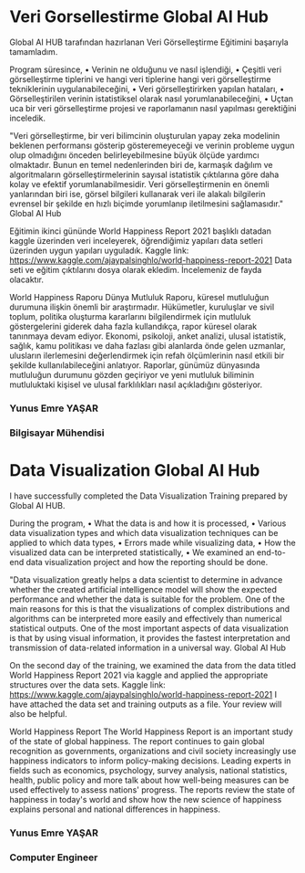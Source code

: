 # Veri Gorsellestirme Global AI Hub 

Global AI HUB tarafından hazırlanan Veri Görselleştirme Eğitimini başarıyla tamamladım. 

Program süresince,
•	Verinin ne olduğunu ve nasıl işlendiği,
•	Çeşitli veri görselleştirme tiplerini ve hangi veri tiplerine hangi veri görselleştirme tekniklerinin uygulanabileceğini,
•	Veri görselleştirirken yapılan hataları,
•	Görselleştirilen verinin istatistiksel olarak nasıl yorumlanabileceğini,
•	Uçtan uca bir veri görselleştirme projesi ve raporlamanın nasıl yapılması gerektiğini inceledik. 

"Veri görselleştirme, bir veri bilimcinin oluşturulan yapay zeka modelinin beklenen performansı gösterip gösteremeyeceği ve verinin probleme uygun olup olmadığını önceden belirleyebilmesine büyük ölçüde yardımcı olmaktadır. Bunun en temel nedenlerinden biri de, karmaşık dağılım ve algoritmaların görselleştirmelerinin sayısal istatistik çıktılarına göre daha kolay ve efektif yorumlanabilmesidir. Veri görselleştirmenin en önemli yanlarından biri ise, görsel bilgileri kullanarak veri ile alakalı bilgilerin evrensel bir şekilde en hızlı biçimde yorumlanıp iletilmesini sağlamasıdır." Global AI Hub


Eğitimin ikinci gününde World Happiness Report 2021 başlıklı datadan kaggle üzerinden veri inceleyerek, öğrendiğimiz yapıları data setleri üzerinden uygun yapıları uyguladık. 
Kaggle link: https://www.kaggle.com/ajaypalsinghlo/world-happiness-report-2021
Data seti ve eğitim çıktılarını dosya olarak ekledim. İncelemeniz de fayda olacaktır.


World Happiness Raporu
Dünya Mutluluk Raporu, küresel mutluluğun durumuna ilişkin önemli bir araştırmadır. Hükümetler, kuruluşlar ve sivil toplum, politika oluşturma kararlarını bilgilendirmek için mutluluk göstergelerini giderek daha fazla kullandıkça, rapor küresel olarak tanınmaya devam ediyor. Ekonomi, psikoloji, anket analizi, ulusal istatistik, sağlık, kamu politikası ve daha fazlası gibi alanlarda önde gelen uzmanlar, ulusların ilerlemesini değerlendirmek için refah ölçümlerinin nasıl etkili bir şekilde kullanılabileceğini anlatıyor. Raporlar, günümüz dünyasında mutluluğun durumunu gözden geçiriyor ve yeni mutluluk biliminin mutluluktaki kişisel ve ulusal farklılıkları nasıl açıkladığını gösteriyor.

### Yunus Emre YAŞAR
### Bilgisayar Mühendisi

# 
# Data Visualization Global AI Hub

I have successfully completed the Data Visualization Training prepared by Global AI HUB. 

During the program,
• What the data is and how it is processed,
• Various data visualization types and which data visualization techniques can be applied to which data types,
• Errors made while visualizing data,
• How the visualized data can be interpreted statistically,
• We examined an end-to-end data visualization project and how the reporting should be done.

"Data visualization greatly helps a data scientist to determine in advance whether the created artificial intelligence model will show the expected performance and whether the data is suitable for the problem. One of the main reasons for this is that the visualizations of complex distributions and algorithms can be interpreted more easily and effectively than numerical statistical outputs. One of the most important aspects of data visualization is that by using visual information, it provides the fastest interpretation and transmission of data-related information in a universal way. Global AI Hub


On the second day of the training, we examined the data from the data titled World Happiness Report 2021 via kaggle and applied the appropriate structures over the data sets.
Kaggle link: https://www.kaggle.com/ajaypalsinghlo/world-happiness-report-2021
I have attached the data set and training outputs as a file. Your review will also be helpful. 


World Happiness Report
The World Happiness Report is an important study of the state of global happiness. The report continues to gain global recognition as governments, organizations and civil society increasingly use happiness indicators to inform policy-making decisions. Leading experts in fields such as economics, psychology, survey analysis, national statistics, health, public policy and more talk about how well-being measures can be used effectively to assess nations' progress. The reports review the state of happiness in today's world and show how the new science of happiness explains personal and national differences in happiness. 

### Yunus Emre YAŞAR
### Computer Engineer
